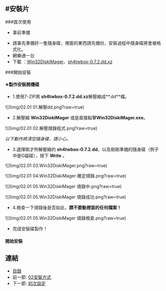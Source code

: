 #安裝片
---

###首次使用
   
   * 事前準備

- 請事先準備好一隻隨身碟，裡面的東西請先備份，安裝過程中隨身碟將會被格式化。
- 網樂通一台
- 下載 ：[Win32DiskiMager][1]、[sh4twbox-0.7.2.dd.xz][2]



[1]:(http://sourceforge.net/projects/win32diskimager/files/latest/download)
[2]:(https://sh4twbox.googlecode.com/files/sh4twbox-0.7.2.dd.xz)

###開始安裝
#### **※製作安裝開機碟**
  - 1.使用7-ZIP將 **sh4twbox-0.7.2.dd.xz**解壓縮成**.dd**檔。
  
  ![](img/02.01 01.解壓dd.png?raw=true)
  
  - 2.解壓縮 **Win32DiskiMager** 或是直接點擊**Win32DiskiMager.exe**。
   
  ![](img/02.01 02.解壓燒錄程式.png?raw=true)

 *以下動作將清空隨身碟，請小心。* 
  - 3.選擇剛才所解壓縮的 **sh4twbox-0.7.2.dd**，以及剛剛準備的隨身碟（例子中是G磁碟），按下 **Write** 。
  
  ![](img/02.01 03.Win32DiskiMager.png?raw=true) 

  ![](img/02.01 04.Win32DiskiMager 確定燒錄.png?raw=true) 
  
  ![](img/02.01 05.Win32DiskiMager 燒錄中.png?raw=true) 
  
  ![](img/02.01 05.Win32DiskiMager 燒錄成功.png?raw=true) 
  
  - 4.檢查一下燒錄後是否如此，**請不要動裡面的任何檔案！**  
  
   ![](img/02.01 05.Win32DiskiMager 燒錄檢查.png?raw=true)
  
  - 完成安裝碟製作！
#### **開始安裝**

## 連結

   * [目錄](<index.md>)
   * 前一節: [02安裝方式](<02.00.md>)
   * 下一節: [初次設定](<02.02.md>)
